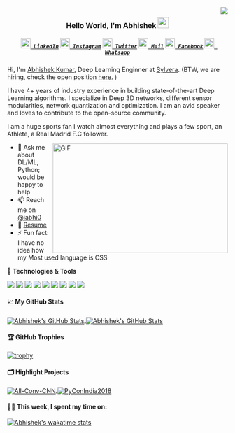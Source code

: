 <img align="right" src="https://visitor-badge.glitch.me/badge?page_id=iabhi7.iabhi7">
<h3 align="center">
  Hello World, I'm Abhishek <img src="https://media.giphy.com/media/hvRJCLFzcasrR4ia7z/giphy.gif" width="25px"
</h3>
<h5 align="center">
  <code><a href="https://www.linkedin.com/in/iabhi7/" title="LinkedIn Profile"><img width="22" src="https://cdn.jsdelivr.net/npm/simple-icons@v3/icons/linkedin.svg"> LinkedIn</a></code>
  <code><a href="https://www.instagram.com/abhishektiwari07/" title="Instagram Profile"><img width="22" src="https://cdn.jsdelivr.net/npm/simple-icons@v3/icons/instagram.svg"> Instagram</a></code>
  <code><a href="https://twitter.com/iabhi0" title="Twitter Profile"><img width="22" src="https://cdn.jsdelivr.net/npm/simple-icons@v3/icons/twitter.svg"> Twitter</a></code>
  <code><a href="mailto:me@iabhi.in" title="Email Me"><img width="22" src="https://cdn.jsdelivr.net/npm/simple-icons@v3/icons/gmail.svg"> Mail</a></code>
  <code><a href="https://www.facebook.com/iabhi007/" title="Facebook Profile"><img width="22" src="https://cdn.jsdelivr.net/npm/simple-icons@v3/icons/facebook.svg"> Facebook</a></code>
  <code><a href="https://api.whatsapp.com/send?phone=919622061677" title="Whatsapp Me"><img width="22" src="https://cdn.jsdelivr.net/npm/simple-icons@v3/icons/whatsapp.svg"> Whatsapp</a></code>
</h5>


Hi, I'm [Abhishek Kumar](https://iabhi.in/), Deep Learning Enginner at [Sylvera](https://sylvera.com/). (BTW, we are hiring, check the open position [here.](https://apply.workable.com/sylvera/) )

I have 4+ years of industry experience in building state-of-the-art Deep Learning algorithms. I specialize in Deep 3D networks, different sensor modularities, network quantization and optimization. I am an avid speaker and loves to contribute to the open-source community. 

I am a huge sports fan I watch almost everything and plays a few sport, an Athlete, a Real Madrid F.C follower.


  <img align="right" alt="GIF" src="https://github.com/abhisheknaiidu/abhisheknaiidu/blob/master/code.gif?raw=true" width="400" height="250" />
  
- 💬 Ask me about DL/ML, Python; would be happy to help
- 📫 Reach me on [@iabhi0](https://twitter.com/iabhi0)
- 📝 [Resume](https://drive.google.com/file/d/1EW8qdt3z-fsRh_OLrv4DG3W3Qmy6GCgV/view)
- ⚡ Fun fact: I have no idea how my Most used language is CSS


**🔧 Technologies & Tools**

![](https://img.shields.io/badge/OS-Linux-informational?style=flat&logo=linux&logoColor=white&color=6aa6f8)
![](https://img.shields.io/badge/Editor-PyCharm-informational?style=flat&logo=pycharm&logoColor=white&color=6aa6f8)
![](https://img.shields.io/badge/Code-Python-informational?style=flat&logo=python&logoColor=white&color=6aa6f8)
![](https://img.shields.io/badge/Code-PyTorch-informational?style=flat&logo=pytorch&logoColor=white&color=6aa6f8)
![](https://img.shields.io/badge/Code-NumPy-informational?style=flat&logo=numpy&logoColor=white&color=6aa6f8)
![](https://img.shields.io/badge/Code-Keras-informational?style=flat&logo=keras&logoColor=white&color=6aa6f8)
![](https://img.shields.io/badge/Shell-Bash-informational?style=flat&logo=gnu-bash&logoColor=white&color=6aa6f8)
![](https://img.shields.io/badge/Tools-PostgreSQL-informational?style=flat&logo=postgresql&logoColor=white&color=6aa6f8)
![](https://img.shields.io/badge/Tools-Docker-informational?style=flat&logo=docker&logoColor=white&color=6aa6f8)



#### 📈 **My GitHub Stats**

<a href="https://github.com/iabhi7/iabhi7">
  <img align="center" src="https://github-readme-stats.vercel.app/api/top-langs/?username=iabhi7&hide=c%2B%2B,c,html&title_color=6aa6f8&text_color=8a919a&icon_color=6aa6f8&bg_color=0e1116" alt="Abhishek's GitHub Stats" />
</a>

<a href="https://github.com/iabhi7/iabhi7">
  <img align="center" src="https://github-readme-stats.vercel.app/api?username=iabhi7&show_icons=true&line_height=27&count_private=true&title_color=6aa6f8&text_color=8a919a&icon_color=6aa6f8&bg_color=0e1116" alt="Abhishek's GitHub Stats" />
</a>

#### 🏆 **GitHub Trophies** 

[![trophy](https://github-profile-trophy.vercel.app/?username=iabhi7&theme=nord&column=7)](https://github.com/ryo-ma/github-profile-trophy)


#### 🗂️ **Highlight Projects**

<a href="https://github.com/iabhi7/All-Conv-Keras">
  <img align="center" src="https://github-readme-stats.vercel.app/api/pin/?username=MateLabs&repo=All-Conv-Keras&show_icons=true&line_height=27&title_color=6aa6f8&text_color=8a919a&icon_color=6aa6f8&bg_color=0e1116" alt="All-Conv-CNN" />
</a>

<a href="https://github.com/iabhi7/PyConIndia2018">
  <img align="center" src="https://github-readme-stats.vercel.app/api/pin/?username=iabhi7&repo=PyConIndia2018&show_icons=true&line_height=27&title_color=6aa6f8&text_color=8a919a&icon_color=6aa6f8&bg_color=0e1116" alt="PyConIndia2018" />
</a>

#### 🧑‍💻 **This week, I spent my time on:**

[![Abhishek's wakatime stats](https://github-readme-stats.vercel.app/api/wakatime?username=iabhi7&line_height=27&title_color=6aa6f8&text_color=8a919a&icon_color=6aa6f8&bg_color=0e1116)](https://github.com/anuraghazra/github-readme-stats)




